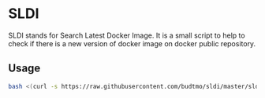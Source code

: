 SLDI
====

SLDI stands for Search Latest Docker Image. It is a small script to help to check if there is a new version of docker image on docker public repository.


Usage
-----

```bash
bash <(curl -s https://raw.githubusercontent.com/budtmo/sldi/master/sldi.sh)
```
